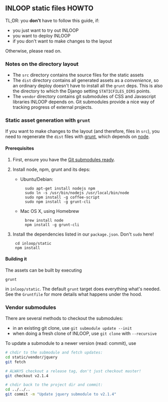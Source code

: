 ## INLOOP static files HOWTO

TL;DR: you **don't** have to follow this guide, if:

- you just want to try out INLOOP
- you want to deploy INLOOP
- if you don't want to make changes to the layout

Otherwise, please read on.


### Notes on the directory layout

- The `src` directory contains the source files for the static assets
- The `dist` directory contains all generated assets as a *convenience*, so an
  ordinary deploy doesn't have to install all the `grunt` deps. This is also
  the directory to which the Django setting `STATICFILES_DIRS` points.
- The `vendor` directory contains git submodules of CSS and Javascript libraries
  INLOOP depends on. Git submodules provide a nice way of tracking progress of
  external projects.


### Static asset generation with `grunt`

If you want to make changes to the layout (and therefore, files in `src`), you
need to regenerate the `dist` files with [grunt][], which depends on [node][].

#### Prerequisites

1. First, ensure you have the [Git submodules ready](#vendor-submodules).

2. Install node, npm, grunt and its deps:

    * Ubuntu/Debian:

            sudo apt-get install nodejs npm
            sudo ln -s /usr/bin/nodejs /usr/local/bin/node
            sudo npm install -g coffee-script
            sudo npm install -g grunt-cli

    * Mac OS X, using Homebrew

            brew install node
            npm install -g grunt-cli

3. Install the dependencies listed in our `package.json`. Don't `sudo` here!

        cd inloop/static
        npm install


#### Building it

The assets can be built by executing

    grunt

in `inloop/static`. The default `grunt` target does everything what's needed.
See the `Gruntfile` for more details what happens under the hood.


### Vendor submodules

There are several methods to checkout the submodules:

 - in an existing git clone, use `git submodule update --init`
 - when doing a fresh clone of INLOOP, use `git clone` with `--recursive`

To update a submodule to a newer version (read: commit), use

```bash
# chdir to the submodule and fetch updates:
cd static/vendor/jquery
git fetch

# ALWAYS checkout a release tag, don't just checkout master!
git checkout v2.1.4

# chdir back to the project dir and commit:
cd ../../..
git commit -m "Update jquery submodule to v2.1.4"
```

[grunt]: http://gruntjs.com
[node]: https://nodejs.org
